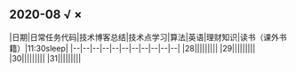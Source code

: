 
## 2020-08  √ ×
|日期|日常任务代码|技术博客总结|技术点学习|算法|英语|理财知识|读书（课外书籍）|11:30sleep|
|--|--|--|--|--|--|--|--|--|--|--|
|28|||||||||
|29|||||||||
|30|||||||||
|31|||||||||